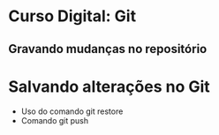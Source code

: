 # Curso Digital: Git

## Gravando mudanças no repositório

# Salvando alterações no Git

* Uso do comando git restore
* Comando git push